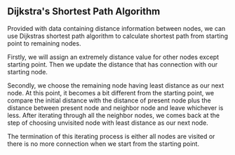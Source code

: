 
## Dijkstra's Shortest Path Algorithm

Provided with data containing distance information between nodes, we can use Dijkstras shortest path algorithm to calculate shortest path from starting point to remaining nodes. 

Firstly, we will assign an extremely distance value for other nodes except starting point. Then we update the distance that has connection with our starting node. 

Secondly, we choose the remaining node having least distance as our next node. At this point, it becomes a bit different from the starting point, we compare the initial distance with the distance of present node plus the distance between present node and neighbor node and leave whichever is less. After iterating through all the neighbor nodes, we comes back at the step of choosing unvisited node with least distance as our next node. 

The termination of this iterating process is either all nodes are visited or there is no more connection when we start from the starting point.
